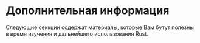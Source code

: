 # Дополнительная информация

Следующие секкции содержат материалы, которые Вам бутут полезны в время изучения
и дальнейшего использования Rust.
